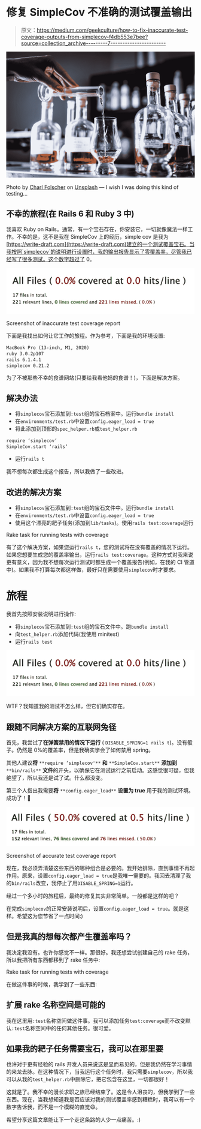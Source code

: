 # 修复 SimpleCov 不准确的测试覆盖输出

> 原文：<https://medium.com/geekculture/how-to-fix-inaccurate-test-coverage-outputs-from-simplecov-f4db553e7bee?source=collection_archive---------7----------------------->

![](img/ac38041ec5228478f9b8d4bf72bc6cda.png)

Photo by [Charl Folscher](https://unsplash.com/@charlfolscher?utm_source=medium&utm_medium=referral) on [Unsplash](https://unsplash.com?utm_source=medium&utm_medium=referral) — I wish I was doing this kind of testing…

## 不幸的旅程(在 Rails 6 和 Ruby 3 中)

我喜欢 Ruby on Rails。通常，有一个宝石存在，你安装它，一切就像魔法一样工作。不幸的是，这不是我在 SimpleCov 上的经历，simple cov 是我为[https://write-draft.com](https://write-draft.com)建立的一个测试覆盖宝石。当我按照`simplecov`的说明进行设置时，我的输出报告显示了零覆盖率，尽管我已经写了很多测试。这个数字超过了 0。

![](img/55a8aa8b0ca8e26787391f6859a5c05d.png)

Screenshot of inaccurate test coverage report

下面是我找出如何让它工作的旅程。作为参考，下面是我的环境设置:

```
MacBook Pro (13-inch, M1, 2020)
ruby 3.0.2p107
rails 6.1.4.1
simplecov 0.21.2
```

为了不被那些不幸的食谱网站(只要给我看他妈的食谱！)，下面是解决方案。

## 解决办法

*   将`simplecov`宝石添加到`:test`组的宝石档案中。运行`bundle install`
*   在`environments/test.rb`中设置`config.eager_load = true`
*   将此添加到顶部的`spec_helper.rb`或`test_helper.rb`

```
require ‘simplecov’
SimpleCov.start ‘rails’
```

*   运行`rails t`

我不想每次都生成这个报告，所以我做了一些改进。

## 改进的解决方案

*   将`simplecov`宝石添加到`:test`组的宝石文件中。运行`bundle install`
*   在`environments/test.rb`中设置`config.eager_load = true`
*   使用这个漂亮的耙子任务(添加到`lib/tasks`)。使用`rails test:coverage`运行

Rake task for running tests with coverage

有了这个解决方案，如果您运行`rails t`，您的测试将在没有覆盖的情况下运行。如果您想要生成您的覆盖率输出，运行`rails test:coverage`。这种方式对我来说更有意义，因为我不想每次运行测试时都生成一个覆盖报告(例如，在我的 CI 管道中)。如果我不打算每次都这样做，最好只在需要使用`simplecov`时才要求。

# 旅程

我首先按照安装说明进行操作:

*   将`simplecov`宝石添加到`:test`组的宝石文件中。跑`bundle install`
*   向`test_helper.rb`添加代码(我使用 minitest)
*   运行`rails test`

![](img/55a8aa8b0ca8e26787391f6859a5c05d.png)

WTF？我知道我的测试不怎么样，但它们确实存在。

## 跟随不同解决方案的互联网兔径

首先，我尝试了**在弹簧禁用的情况下运行** ( `DISABLE_SPRING=1 rails t`)。没有骰子。仍然是 0%的覆盖率，但是我确实学会了如何禁用 spring。

其他人建议**将** `**require ‘simplecov'**` **和** `**SimpleCov.start**` **添加到** `**bin/rails**` **文件**的开头，以确保它在测试运行之前启动。这感觉很可疑，但我绝望了，所以我还是试了试。什么都没变。

第三个人指出我需要**将** `**config.eager_load**` **设置为 true** 用于我的测试环境。成功了！🎉

![](img/348bc22d844a3324cbf80bbe7cebb9a4.png)

Screenshot of accurate test coverage report

现在，我必须弄清楚这些东西的哪种组合是必要的。我开始排除，直到事情不再起作用。原来，设置`config.eager_load = true`是我唯一需要的。我回去清理了我的`bin/rails`改变，我停止了用`DISABLE_SPRING=1`运行。

经过一个多小时的旅程后，最终的修复其实非常简单。一般都是这样的吧？

在完成`simplecov`的正常安装说明后，设置`config.eager_load = true`。就是这样。希望这为您节省了一点时间:)

## 但是我真的想每次都产生覆盖率吗？

我决定我没有。也许你感觉不一样。那很好。我还想尝试创建自己的 rake 任务，所以我把所有东西都移到了 rake 任务中:

Rake task for running tests with coverage

在做这件事的时候，我学到了一些东西:

## 扩展 rake 名称空间是可能的

我在这里用`:test`名称空间做这件事。我可以添加任务`test:coverage`而不改变默认`:test`名称空间中的任何其他任务。很可爱。

## 如果我的耙子任务需要宝石，我可以在那里要

也许对于更有经验的 rails 开发人员来说这是显而易见的，但是我仍然在学习事情的来龙去脉。在这种情况下，当我运行这个任务时，我只需要`simplecov`，所以我可以从我的`test_helper.rb`中删除它，把它包含在这里，一切都很好！

这就是了。我不幸的漫长求职之旅已经结束了。这是令人沮丧的，但我学到了一些东西。现在，当我想知道我是否应该对我的测试覆盖率感到糟糕时，我可以有一个数字告诉我，而不是一个模糊的直觉😄。

希望分享这篇文章能让下一个走这条路的人少一点痛苦。:)